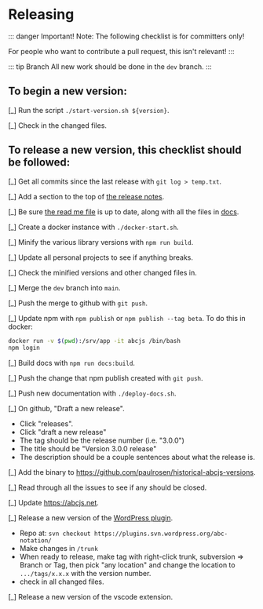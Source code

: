 # Releasing

::: danger Important!
Note: The following checklist is for committers only! 

For people who want to contribute a pull request, this isn't relevant!
:::

::: tip Branch
All new work should be done in the `dev` branch.
:::

## To begin a new version:

[_] Run the script `./start-version.sh ${version}`.

[_] Check in the changed files.

## To release a new version, this checklist should be followed:

[_] Get all commits since the last release with `git log > temp.txt`.

[_] Add a section to the top of [the release notes](../RELEASE.md).

[_] Be sure [the read me file](../README.md) is up to date, along with all the files in [docs](../docs).

[_] Create a docker instance with `./docker-start.sh`.

[_] Minify the various library versions with `npm run build`.

[_] Update all personal projects to see if anything breaks.

[_] Check the minified versions and other changed files in.

[_] Merge the `dev` branch into `main`. 

[_] Push the merge to github with `git push`.

[_] Update npm with `npm publish` or `npm publish --tag beta`.
    To do this in docker:
```bash
docker run -v $(pwd):/srv/app -it abcjs /bin/bash
npm login
``` 

[_] Build docs with `npm run docs:build`.

[_] Push the change that npm publish created with `git push`.

[_] Push new documentation with `./deploy-docs.sh`.

[_] On github, "Draft a new release".
* Click "releases".
* Click "draft a new release"
* The tag should be the release number (i.e. "3.0.0")
* The title should be "Version 3.0.0 release"
* The description should be a couple sentences about what the release is.

[_] Add the binary to https://github.com/paulrosen/historical-abcjs-versions.

[_] Read through all the issues to see if any should be closed.

[_] Update https://abcjs.net.

[_] Release a new version of the [WordPress plugin](https://wordpress.org/plugins/abc-notation/).
* Repo at: `svn checkout https://plugins.svn.wordpress.org/abc-notation/`
* Make changes in `/trunk`
* When ready to release, make tag with right-click trunk, subversion => Branch or Tag, then pick "any location" and change the location to `.../tags/x.x.x` with the version number.
* check in all changed files.

[_] Release a new version of the vscode extension.